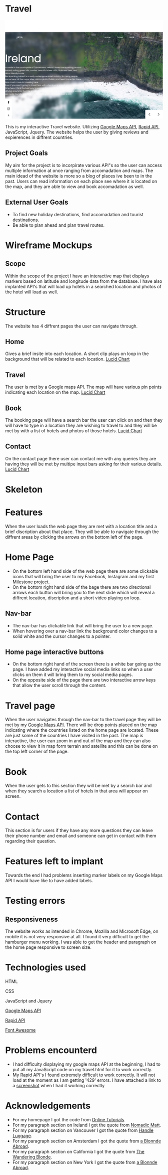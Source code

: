 # Travel
<img src="milestone/assets/images/homepage.jpg">

This is my interactive Travel website. Utilizing [Google Maps API](https://developers.google.com/maps), [Rapid API](https://rapidapi.com/marketplace), JavaScript, Jquery. The website helps the user by giving reviews and expierences in diffrent countries.

## Project Goals
My aim for the project is to incorpirate various API"s so the user can access multiple information at once ranging from accomadation and maps. The main idead of the website is more so a blog of places ive been to in the past. Users can read information on each place see where it is located on the map, and they are able to view and book accomadation as well.

## External User Goals
* To find new holiday destinations, find accomadation and tourist destinations.
* Be able to plan ahead and plan travel routes.

# Wireframe Mockups
## Scope
Within the scope of the project I have an interactive map that displays markers based on latitude and longitude data from the database. I have also implanted API's that will load up hotels in a searched location and photos of the hotel will load as well.

# Structure
The website has 4 diffrent pages the user can navigate through.
## Home
 Gives a brief insite into each location. A short clip plays on loop in the background that will be related to each location.
[Lucid Chart](https://lucid.app/lucidchart/e0d2c6a0-2ea7-4108-af02-c6386e4252ee/edit?invitationId=inv_6be4a4a5-1e9f-4d45-9fc7-f326bbd1b962)
## Travel
The user is met by a Google maps API. The map will have various pin points indicating each location on the map.
[Lucid Chart](https://lucid.app/lucidchart/54f013ba-3c5d-43b0-8011-8f504dc02233/edit?invitationId=inv_623ee52b-dcc2-40bd-aa20-db42b8eb3e9e)
## Book
The booking page will have a search bar the user can click on and then they will have to type in a location they are wishing to travel to and they will be met by with a list of hotels and photos of those hotels.
[Lucid Chart](https://lucid.app/lucidchart/8ff67d10-8af2-4643-8a8c-c84fa0325f88/edit?invitationId=inv_b357775e-d34b-4d2e-ba16-23d4f6dc1bcc)
## Contact
 On the contact page there user can contact me with any queries they are having they will be met by multipe input bars asking for their various details.
[Lucid Chart](https://lucid.app/lucidchart/ac1b1949-3944-4077-8541-29d8065bf1bd/edit?viewport_loc=156%2C131%2C1021%2C628%2C0_0&invitationId=inv_2fc3cb85-b0dd-45de-b511-57c80508d39e)
# Skeleton
# Features 
 When the user loads the web page they are met with a location title and a brief discription about that place. They will be able to navigate through the diffrent areas by clicking the arrows on the bottom left of the page.
# Home Page
 * On the bottom left hand side of the web page there are some clickable icons that will bring the user to my Facebook, Instagram and my first Milestone project.
 * On the bottom right hand side of the bage there are two directional arrows each button will bring you to the next slide which will reveal a diffrent location, discription and a short video playing on loop.

 ## Nav-bar
 * The nav-bar has clickable link that will bring the user to a new page.
 * When hovering over a nav-bar link the background color changes to a solid white and the cursor changes to a pointer.
 
 ## Home page interactive buttons
 * On the bottom right hand of the screen there is a white bar going up the page. I have added my interactive social media links so when a user clicks on them it will bring them to my social media pages.
 * On the opposite side of the page there are two interactive arrow keys that allow the user scroll through the content.

 # Travel page
 When the user navigates through the nav-bar to the travel page they will be met by my [Google Maps API](https://developers.google.com/maps). There will be drop points placed on the map indicating where the countries listed on the home page are located. These are just some of the countries I have visited in the past. The map is interactive, the user can zoom in and out of the map and they can also choose to view it in map form terrain and satellite and this can be done on the top left corner of the page.

# Book 
When the user gets to this section they will be met by a search bar and when they search a location a list of hotels in that area will appear on screen.

# Contact 
This section is for users if they have any more questions they can leave their phone number and email and someone can get in contact with them regarding their question.

# Features left to implant
Towards the end I had problems inserting marker labels on my Google Maps API I would have like to have added labels.
# Testing errors
## Responsiveness
The website works as intended in Chrome, Mozilla and Microsoft Edge, on mobile it is not very responsive at all. I found it very difficult to get the hamburger menu working. I was able to get the header and paragraph on the home page responsive to screen size.

# Technologies used
HTML

CSS

JavaScript and Jquery

[Google Maps API](https://developers.google.com/maps)

[Rapid API](https://rapidapi.com/marketplace)

[Font Awesome](https://fontawesome.com)

# Problems encounterd 
* I had difficulty displaying my google maps API at the beginning, I had to put all my JavaScript code on my travel.html for it to work correctly.
* My Rapid API's I found extremely difficult to work correctly. It will not load at the moment as I am getting '429' errors. I have attached a link to a [screenshot](milestone/assets/images/API(1).jpg) when I had it working correctly 





# Acknowledgements
* For my homepage I got the code from [Online Tutorials](https://www.youtube.com/watch?v=O2GOkNZ8sjw&t=682s).
* For my paragraph section on Ireland I got the quote from [Nomadic Matt](https://www.nomadicmatt.com/travel-guides/ireland/).
* For my paragraph section on Vancouver I got the quote from [Handle Luggage](https://handluggageonly.co.uk/2017/12/12/1-week-travel-plan-things-see-around-vancouver/).
* For my paragraph section on Amsterdam I got the quote from [a Blonnde Abroad](https://www.theblondeabroad.com/ultimate-amsterdam-travel-guide/).
* For my paragraph section on California I got the quote from [The Wandering Blonde](http://thewanderingblonde.com/category/north-america/united-states/california/).
* For my paragraph section on New York I got the quote from [a Blonnde Abroad](https://www.theblondeabroad.com/the-ultimate-guide-to-new-york-city-in-a-weekend/).